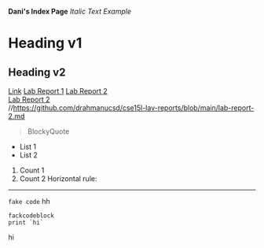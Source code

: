 **Dani's Index Page**
*Italic Text Example* 
# Heading v1
## Heading v2
[Link](google.com)
[Lab Report 1](https://drahmanucsd.github.io/cse15l-lav-reports/lab-report-1-week-%202.html)
[Lab Report 2](https://drahmanucsd.github.io/cse15l-lav-reports/lab-report-2.md.html)  
[Lab Report 2](https://drahmanucsd.github.io/cse15l-lav-reports/lab-report-3-week-6.html)  
//https://github.com/drahmanucsd/cse15l-lav-reports/blob/main/lab-report-2.md

>BlockyQuote
* List 1
* List 2
1. Count 1
2. Count 2
Horizontal rule:

---
`fake code`
hh
```
fackcodeblock
print `hi`
```
hi

